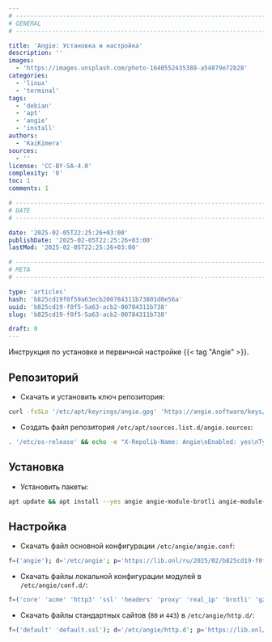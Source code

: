 ```yaml
---
# -------------------------------------------------------------------------------------------------------------------- #
# GENERAL
# -------------------------------------------------------------------------------------------------------------------- #

title: 'Angie: Установка и настройка'
description: ''
images:
  - 'https://images.unsplash.com/photo-1640552435388-a54879e72b28'
categories:
  - 'linux'
  - 'terminal'
tags:
  - 'debian'
  - 'apt'
  - 'angie'
  - 'install'
authors:
  - 'KaiKimera'
sources:
  - ''
license: 'CC-BY-SA-4.0'
complexity: '0'
toc: 1
comments: 1

# -------------------------------------------------------------------------------------------------------------------- #
# DATE
# -------------------------------------------------------------------------------------------------------------------- #

date: '2025-02-05T22:25:26+03:00'
publishDate: '2025-02-05T22:25:26+03:00'
lastMod: '2025-02-05T22:25:26+03:00'

# -------------------------------------------------------------------------------------------------------------------- #
# META
# -------------------------------------------------------------------------------------------------------------------- #

type: 'articles'
hash: 'b825cd19f0f59a63ecb200784311b73801d0e56a'
uuid: 'b825cd19-f0f5-5a63-acb2-00784311b738'
slug: 'b825cd19-f0f5-5a63-acb2-00784311b738'

draft: 0
---
```


Инструкция по установке и первичной настройке {{< tag "Angie" >}}.

<!--more-->

## Репозиторий

- Скачать и установить ключ репозитория:

```bash
curl -fsSLo '/etc/apt/keyrings/angie.gpg' 'https://angie.software/keys/angie-signing.gpg'
```

- Создать файл репозитория `/etc/apt/sources.list.d/angie.sources`:

```bash
. '/etc/os-release' && echo -e "X-Repolib-Name: Angie\nEnabled: yes\nTypes: deb\nURIs: https://download.angie.software/angie/${ID}/${VERSION_ID}\nSuites: ${VERSION_CODENAME}\nComponents: main\nArchitectures: $( dpkg --print-architecture )\nSigned-By: /etc/apt/keyrings/angie.gpg\n" | tee '/etc/apt/sources.list.d/angie.sources' > '/dev/null' > '/dev/null'
```

## Установка

- Установить пакеты:

```bash
apt update && apt install --yes angie angie-module-brotli angie-module-zstd
```

## Настройка

- Скачать файл основной конфигурации `/etc/angie/angie.conf`:

```bash
f=('angie'); d='/etc/angie'; p='https://lib.onl/ru/2025/02/b825cd19-f0f5-5a63-acb2-00784311b738'; for i in "${f[@]}"; do [[ -f "${d}/${i}.conf" && ! -f "${d}/${i}.conf.orig" ]] && mv "${d}/${i}.conf" "${d}/${i}.conf.orig"; curl -fsSLo "${d}/${i}.conf" "${p}/${i}.conf"; done
```

- Скачать файлы локальной конфигурации модулей в `/etc/angie/conf.d/`:

```bash
f=('core' 'acme' 'http3' 'ssl' 'headers' 'proxy' 'real_ip' 'brotli' 'gzip' 'zstd'); d='/etc/angie/conf.d'; p='https://lib.onl/ru/2025/02/b825cd19-f0f5-5a63-acb2-00784311b738'; [[ ! -d "${d}" ]] && mkdir "${d}"; for i in "${f[@]}"; do [[ -f "${d}/90-${i}.local.conf" && ! -f "${d}/90-${i}.local.conf.orig" ]] && mv "${d}/90-${i}.local.conf" "${d}/90-${i}.local.conf.orig"; curl -fsSLo "${d}/90-${i}.local.conf" "${p}/angie.${i}.conf"; done
```

- Скачать файлы стандартных сайтов (`80` и `443`) в `/etc/angie/http.d/`:

```bash
f=('default' 'default.ssl'); d='/etc/angie/http.d'; p='https://lib.onl/ru/2025/02/b825cd19-f0f5-5a63-acb2-00784311b738'; for i in "${f[@]}"; do [[ -f "${d}/${i}.conf" && ! -f "${d}/${i}.conf.orig" ]] && mv "${d}/${i}.conf" "${d}/${i}.conf.orig"; curl -fsSLo "${d}/${i}.conf" "${p}/angie.http.${i}.conf"; done
```
